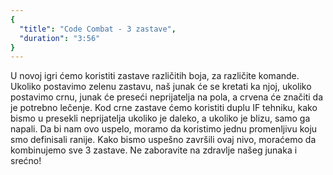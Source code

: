 ```yaml
---
{
  "title": "Code Combat - 3 zastave",
  "duration": "3:56"
}
---
```


U  novoj igri ćemo koristiti zastave različitih boja, za različite komande. Ukoliko postavimo zelenu zastavu, naš junak će se kretati ka njoj, ukoliko postavimo crnu, junak će preseći neprijatelja na pola, a crvena će značiti da je potrebno lečenje. Kod crne zastave ćemo koristiti duplu IF tehniku, kako bismo u presekli neprijatelja ukoliko je daleko, a ukoliko je blizu, samo ga napali. Da bi nam ovo uspelo, moramo da koristimo jednu promenljivu koju smo definisali ranije. Kako bismo uspešno završili ovaj nivo, moraćemo da kombinujemo sve 3 zastave. Ne zaboravite na zdravlje našeg junaka i srećno!
